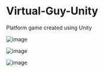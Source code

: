 # Virtual-Guy-Unity
Platform game created using Unity

![image](https://github.com/polianachagas/Virtual-Guy-Unity/assets/72580718/d3e2c6ae-aa6f-424f-8d4e-1cee47f2097f)

![image](https://github.com/polianachagas/Virtual-Guy-Unity/assets/72580718/ad14b623-87e1-4816-90b8-97ca5ea4b302)

![image](https://github.com/polianachagas/Virtual-Guy-Unity/assets/72580718/6721cbe7-4b64-44ba-9dce-9b087ce86f29)

